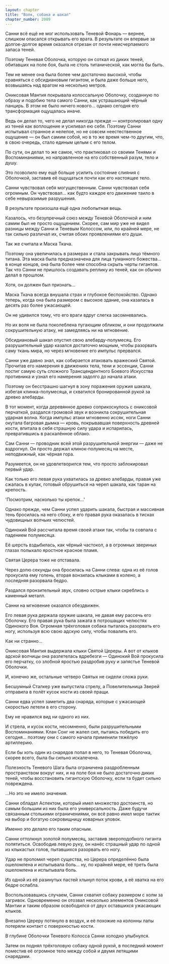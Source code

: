 ```yaml
---
layout: chapter
title: "Волк, собака и шакал"
chapter_number: 2009
---
```




Санни всё ещё не мог использовать Теневой Фонарь — вернее, слишком опасался открывать его врата. В результате он впервые за долгое-долгое время оказался отрезан от почти неисчерпаемого запаса теней.

Поэтому Теневая Оболочка, которую он соткал из диких теней, обитавших на поле боя, была не столь титанической, как могла бы быть.

Тем не менее она была более чем достаточно высокой, чтобы сравняться с обсидиановым гигантом, и была даже больше него, возвышаясь над врагом на несколько метров.

Ониксовая Мантия покрывала колоссальную Оболочку, созданную по образу и подобию тела самого Санни, как устрашающий чёрный панцирь. В этом не было ничего нового... однако сегодня его трансформация ощущалась иначе.

Ведь он делал то, чего не делал никогда прежде — контролировал одну из теней как воплощение и усиливал ею себя. Поэтому Санни испытывал странное и нелепое, но не совсем неестественное ощущение — он был самим собой, но в то же время чем-то другим, что, в свою очередь, стало единым целым с его телом.

По сути, он делал то же самое, что практиковал со своими Тенями и Воспоминаниями, но направленное на его собственный разум, тело и душу.

Это позволило ему ещё больше усилить состояние слияния с Оболочкой, заставив её ощущаться почти как его настоящее тело.

Санни чувствовал себя могущественным. Санни чувствовал себя огромным. Он чувствовал... как будто каждое его движение таило в себе невыразимые разрушения.

В результате произошла ещё одна любопытная вещь.

Казалось, что безупречный союз между Теневой Оболочкой и ним самим был не просто ощущением. Скорее, сам мир уже не видел разницы между Санни и Теневым Колоссом, или, по крайней мере, не так сильно различал их, считая обоих проявлениями его души.

Так же считала и Маска Ткача.

Поэтому она увеличилась в размерах и стала закрывать лицо тёмного титана. Эта маска была предназначена для лица туманного божества... в конце концов, она была более чем способна скрыть черты гигантов. Так что Санни не пришлось создавать реплику из теней, как он обычно делал в прошлом.

Хотя, он должен был признать...

Маска Ткача всегда внушала страх и глубокое беспокойство. Однако теперь, когда она была размером с высокое здание, она казалась в десять раз более ужасающей.

Он не удивился тому, что его враги вдруг слегка засомневались.

Но их воля не была поколеблена пугающим обликом, и они продолжили сокрушительную атаку, не замедляясь ни на мгновение.

Обсидиановый шакал опустил свою алебарду-полумесяц. Его разрушительный удар казался достаточно мощным, чтобы разорвать саму ткань мира, но через мгновение его импульс прервался.

Санни уже давно знал, как собирается атаковать вражеский Святой. Прочитав его намерения в движениях тела, тени и эссенции, Санни постиг самую суть сложного Трансцендентного Боевого Искусства противника и узнал его намерения задолго до начала атаки.

Поэтому он бесстрашно шагнул в зону поражения оружия шакала, избегая клинка-полумесяца, и схватился бронированной рукой за древко алебарды.

В тот момент, когда деревянное древко соприкоснулось с ониксовой перчаткой, раздался громовой звук и возникла сокрушительная ударная волна. Когда импульс атаки мгновенно иссяк, ноги Санни окутала багровая дымка — кровь, покрывавшая поверхность древней кости, впитала в себя страшную силу удара и испарилась, превратившись в раскалённое облако.

Сам Санни — проводник всей этой разрушительной энергии — даже не вздрогнул. Он просто держал клинок-полумесяц на месте, неподвижный, как чёрная гора.

Разумеется, он не удовлетворился тем, что просто заблокировал первый удар.

Как только его левая рука ухватилась за древко алебарды, правая уже сжалась в кулак, готовый обрушиться на череп шакала, как таран на крепость.

'Посмотрим, насколько ты крепок...'

Однако прежде, чем Санни успел ударить шакала, быстрая и массивная тень бросилась на него сбоку, и его правая рука оказалась в тисках чудовищных волчьих челюстей.

Одинокий Вой рассчитала время своей атаки так, чтобы та совпала с падением полумесяца.

Её шерсть вздыбилась, как чёрный частокол, а в огромных звериных глазах полыхало яростное красное пламя.

Святая Церера тоже не отставала.

Через долю секунды она бросилась на Санни слева: одна из её голов прокусила ему голень, вторая вонзилась клыками в колено, а последняя разорвала бедро.



Раздался пронзительный звук, словно острые клыки скреблись о каменный металл.

Санни на мгновение оказался обездвижен.

Его левая рука держала оружие шакала, не давая ему рассечь его Оболочку. Его правая рука была зажата в потрошащих челюстях Одинокого Воя. Огромная трёхголовая собака пыталась разорвать его ногу, используя всю свою адскую силу, чтобы повалить его.

Как ни странно...

Ониксовая Мантия выдержала клыки Святой Цереры. А вот от клыков адской волчицы она разлетелась вдребезги — Одинокий Вой прокусила его перчатку, со злобной яростью раздробив руку и запястье Теневой Оболочки.

И, конечно же, остальные четверо Святых не сидели сложа руки.

Бесшумный Сталкер уже выпустила стрелу, а Повелительница Зверей отправила в полёт кусок кости из своей пращи.

Санни едва успел заметить два снаряда, которые с ужасающей скоростью летели в его сторону.

Ему не нравился вид ни одного из них.

И стрела, и кусок кости, несомненно, были разрушительными Воспоминаниями. Клан Сонг не жалел сил, пытаясь победить его сегодня... поэтому они с самого начала применили тяжёлую артиллерию.

Если бы хоть один из снарядов попал в него, то Теневая Оболочка, скорее всего, была бы сильно искалечена.

Полезность Теневого Шага была ограничена раздробленным пространством вокруг них, и на поле боя не было достаточно диких теней, чтобы восстановить гигантскую Оболочку, если та будет сильно повреждена.

...Но это не имело значения.

Санни обладал Аспектом, который имел множество достоинств, но самым большим из них была его универсальность. Даже будучи связанным столькими ограничениями, он всё равно имел море тактик на выбор и богатую сокровищницу коварных уловок.

Именно это делало его таким опасным.

Санни оттолкнул золотой полумесяц, заставив звероподобного гиганта попятиться. Освободив левую руку, он нанёс страшный удар по одной из клыкастых голов, пытавшихся разорвать его ногу.

Удар не проломил череп существа, но Церера определённо была ошеломлена и испытывала боль... ну, по крайней мере, её треть была ошеломлена и испытывала боль.

Из одной из её разинутых пастей хлынул поток крови, а её хватка на его бедре ослабла.

Воспользовавшись случаем, Санни схватил собаку размером с холм за загривок. Одновременно он отозвал несколько элементов Ониксовой Мантии и таким образом освободился от двух оставшихся ужасающих клыков.

Внезапно Цереру потянуло в воздух, и её похожие на колонны лапы потеряли контакт с поверхностью кости.

В глубине Оболочки Теневого Колосса Санни холодно улыбнулся.

Затем он поднял трёхголовую собаку одной рукой, в последний момент поместив её огромное тело между собой и двумя летящими снарядами.


